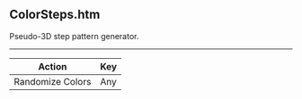 ColorSteps.htm
--------------

Pseudo-3D step pattern generator.

---

Action           | Key
-----------------|----
Randomize Colors | Any
